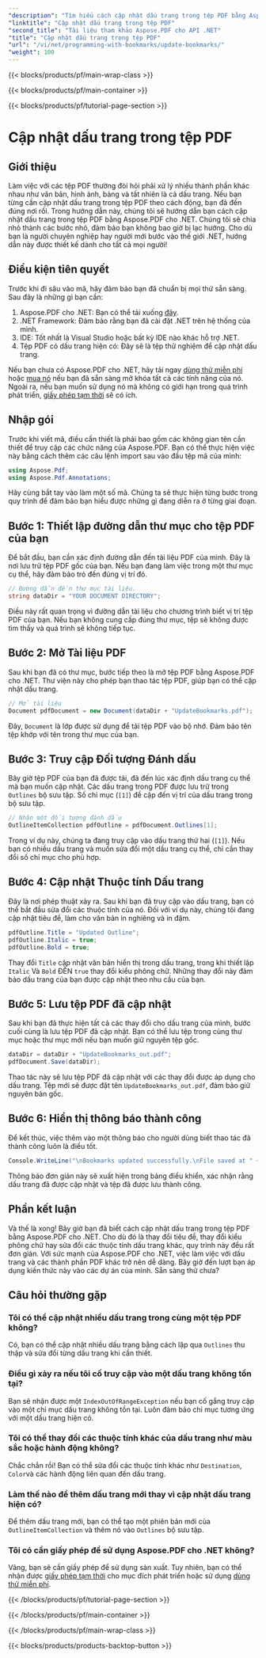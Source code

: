 ```yaml
---
"description": "Tìm hiểu cách cập nhật dấu trang trong tệp PDF bằng Aspose.PDF cho .NET với hướng dẫn này. Hoàn hảo cho các nhà phát triển muốn sửa đổi dấu trang PDF hiệu quả."
"linktitle": "Cập nhật dấu trang trong tệp PDF"
"second_title": "Tài liệu tham khảo Aspose.PDF cho API .NET"
"title": "Cập nhật dấu trang trong tệp PDF"
"url": "/vi/net/programming-with-bookmarks/update-bookmarks/"
"weight": 100
---
```


{{< blocks/products/pf/main-wrap-class >}}

{{< blocks/products/pf/main-container >}}

{{< blocks/products/pf/tutorial-page-section >}}

# Cập nhật dấu trang trong tệp PDF

## Giới thiệu

Làm việc với các tệp PDF thường đòi hỏi phải xử lý nhiều thành phần khác nhau như văn bản, hình ảnh, bảng và tất nhiên là cả dấu trang. Nếu bạn từng cần cập nhật dấu trang trong tệp PDF theo cách động, bạn đã đến đúng nơi rồi. Trong hướng dẫn này, chúng tôi sẽ hướng dẫn bạn cách cập nhật dấu trang trong tệp PDF bằng Aspose.PDF cho .NET. Chúng tôi sẽ chia nhỏ thành các bước nhỏ, đảm bảo bạn không bao giờ bị lạc hướng. Cho dù bạn là người chuyên nghiệp hay người mới bước vào thế giới .NET, hướng dẫn này được thiết kế dành cho tất cả mọi người!

## Điều kiện tiên quyết

Trước khi đi sâu vào mã, hãy đảm bảo bạn đã chuẩn bị mọi thứ sẵn sàng. Sau đây là những gì bạn cần:

1. Aspose.PDF cho .NET: Bạn có thể tải xuống [đây](https://releases.aspose.com/pdf/net/).
2. .NET Framework: Đảm bảo rằng bạn đã cài đặt .NET trên hệ thống của mình.
3. IDE: Tốt nhất là Visual Studio hoặc bất kỳ IDE nào khác hỗ trợ .NET.
4. Tệp PDF có dấu trang hiện có: Đây sẽ là tệp thử nghiệm để cập nhật dấu trang.

Nếu bạn chưa có Aspose.PDF cho .NET, hãy tải ngay [dùng thử miễn phí](https://releases.aspose.com/) hoặc [mua nó](https://purchase.aspose.com/buy) nếu bạn đã sẵn sàng mở khóa tất cả các tính năng của nó. Ngoài ra, nếu bạn muốn sử dụng nó mà không có giới hạn trong quá trình phát triển, [giấy phép tạm thời](https://purchase.aspose.com/temporary-license/) sẽ có ích.

## Nhập gói

Trước khi viết mã, điều cần thiết là phải bao gồm các không gian tên cần thiết để truy cập các chức năng của Aspose.PDF. Bạn có thể thực hiện việc này bằng cách thêm các câu lệnh import sau vào đầu tệp mã của mình:

```csharp
using Aspose.Pdf;
using Aspose.Pdf.Annotations;
```

Hãy cùng bắt tay vào làm một số mã. Chúng ta sẽ thực hiện từng bước trong quy trình để đảm bảo bạn hiểu được những gì đang diễn ra ở từng giai đoạn.

## Bước 1: Thiết lập đường dẫn thư mục cho tệp PDF của bạn

Để bắt đầu, bạn cần xác định đường dẫn đến tài liệu PDF của mình. Đây là nơi lưu trữ tệp PDF gốc của bạn. Nếu bạn đang làm việc trong một thư mục cụ thể, hãy đảm bảo trỏ đến đúng vị trí đó.

```csharp
// Đường dẫn đến thư mục tài liệu.
string dataDir = "YOUR DOCUMENT DIRECTORY";
```

Điều này rất quan trọng vì đường dẫn tài liệu cho chương trình biết vị trí tệp PDF của bạn. Nếu bạn không cung cấp đúng thư mục, tệp sẽ không được tìm thấy và quá trình sẽ không tiếp tục.

## Bước 2: Mở Tài liệu PDF

Sau khi bạn đã có thư mục, bước tiếp theo là mở tệp PDF bằng Aspose.PDF cho .NET. Thư viện này cho phép bạn thao tác tệp PDF, giúp bạn có thể cập nhật dấu trang.

```csharp
// Mở tài liệu
Document pdfDocument = new Document(dataDir + "UpdateBookmarks.pdf");
```

Đây, `Document` là lớp được sử dụng để tải tệp PDF vào bộ nhớ. Đảm bảo tên tệp khớp với tên trong thư mục của bạn. 

## Bước 3: Truy cập Đối tượng Đánh dấu

Bây giờ tệp PDF của bạn đã được tải, đã đến lúc xác định dấu trang cụ thể mà bạn muốn cập nhật. Các dấu trang trong PDF được lưu trữ trong `Outlines` bộ sưu tập. Số chỉ mục (`[1]`) đề cập đến vị trí của dấu trang trong bộ sưu tập.

```csharp
// Nhận một đối tượng đánh dấu
OutlineItemCollection pdfOutline = pdfDocument.Outlines[1];
```

Trong ví dụ này, chúng ta đang truy cập vào dấu trang thứ hai (`[1]`). Nếu bạn có nhiều dấu trang và muốn sửa đổi một dấu trang cụ thể, chỉ cần thay đổi số chỉ mục cho phù hợp.

## Bước 4: Cập nhật Thuộc tính Dấu trang

Đây là nơi phép thuật xảy ra. Sau khi bạn đã truy cập vào dấu trang, bạn có thể bắt đầu sửa đổi các thuộc tính của nó. Đối với ví dụ này, chúng tôi đang cập nhật tiêu đề, làm cho văn bản in nghiêng và in đậm.

```csharp
pdfOutline.Title = "Updated Outline";
pdfOutline.Italic = true;
pdfOutline.Bold = true;
```

Thay đổi `Title` cập nhật văn bản hiển thị trong dấu trang, trong khi thiết lập `Italic` Và `Bold` ĐẾN `true` thay đổi kiểu phông chữ. Những thay đổi này đảm bảo dấu trang của bạn được cập nhật theo nhu cầu của bạn.

## Bước 5: Lưu tệp PDF đã cập nhật

Sau khi bạn đã thực hiện tất cả các thay đổi cho dấu trang của mình, bước cuối cùng là lưu tệp PDF đã cập nhật. Bạn có thể lưu tệp trong cùng thư mục hoặc thư mục mới nếu bạn muốn giữ nguyên tệp gốc.

```csharp
dataDir = dataDir + "UpdateBookmarks_out.pdf";
pdfDocument.Save(dataDir);
```

Thao tác này sẽ lưu tệp PDF đã cập nhật với các thay đổi được áp dụng cho dấu trang. Tệp mới sẽ được đặt tên `UpdateBookmarks_out.pdf`, đảm bảo giữ nguyên bản gốc.

## Bước 6: Hiển thị thông báo thành công

Để kết thúc, việc thêm vào một thông báo cho người dùng biết thao tác đã thành công luôn là điều tốt.

```csharp
Console.WriteLine("\nBookmarks updated successfully.\nFile saved at " + dataDir);
```

Thông báo đơn giản này sẽ xuất hiện trong bảng điều khiển, xác nhận rằng dấu trang đã được cập nhật và tệp đã được lưu thành công.

## Phần kết luận

Và thế là xong! Bây giờ bạn đã biết cách cập nhật dấu trang trong tệp PDF bằng Aspose.PDF cho .NET. Cho dù đó là thay đổi tiêu đề, thay đổi kiểu phông chữ hay sửa đổi các thuộc tính dấu trang khác, quy trình này đều rất đơn giản. Với sức mạnh của Aspose.PDF cho .NET, việc làm việc với dấu trang và các thành phần PDF khác trở nên dễ dàng. Bây giờ đến lượt bạn áp dụng kiến thức này vào các dự án của mình. Sẵn sàng thử chưa?

## Câu hỏi thường gặp

### Tôi có thể cập nhật nhiều dấu trang trong cùng một tệp PDF không?  
Có, bạn có thể cập nhật nhiều dấu trang bằng cách lặp qua `Outlines` thu thập và sửa đổi từng dấu trang khi cần thiết.

### Điều gì xảy ra nếu tôi cố truy cập vào một dấu trang không tồn tại?  
Bạn sẽ nhận được một `IndexOutOfRangeException` nếu bạn cố gắng truy cập vào một chỉ mục dấu trang không tồn tại. Luôn đảm bảo chỉ mục tương ứng với một dấu trang hiện có.

### Tôi có thể thay đổi các thuộc tính khác của dấu trang như màu sắc hoặc hành động không?  
Chắc chắn rồi! Bạn có thể sửa đổi các thuộc tính khác như `Destination`, `Color`và các hành động liên quan đến dấu trang.

### Làm thế nào để thêm dấu trang mới thay vì cập nhật dấu trang hiện có?  
Để thêm dấu trang mới, bạn có thể tạo một phiên bản mới của `OutlineItemCollection` và thêm nó vào `Outlines` bộ sưu tập.

### Tôi có cần giấy phép để sử dụng Aspose.PDF cho .NET không?  
Vâng, bạn sẽ cần giấy phép để sử dụng sản xuất. Tuy nhiên, bạn có thể nhận được [giấy phép tạm thời](https://purchase.aspose.com/temporary-license/) cho mục đích phát triển hoặc sử dụng [dùng thử miễn phí](https://releases.aspose.com/).

{{< /blocks/products/pf/tutorial-page-section >}}

{{< /blocks/products/pf/main-container >}}

{{< /blocks/products/pf/main-wrap-class >}}

{{< blocks/products/products-backtop-button >}}